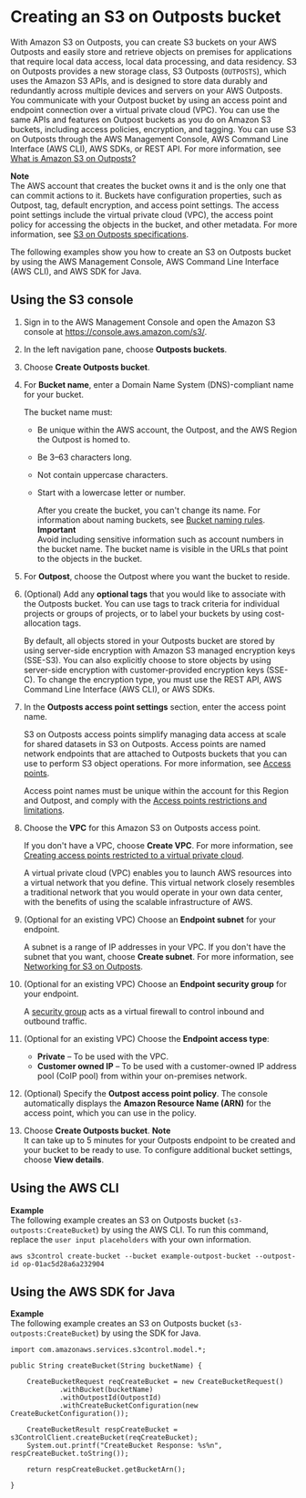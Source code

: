 # Creating an S3 on Outposts bucket<a name="S3OutpostsCreateBucket"></a>

With Amazon S3 on Outposts, you can create S3 buckets on your AWS Outposts and easily store and retrieve objects on premises for applications that require local data access, local data processing, and data residency\. S3 on Outposts provides a new storage class, S3 Outposts \(`OUTPOSTS`\), which uses the Amazon S3 APIs, and is designed to store data durably and redundantly across multiple devices and servers on your AWS Outposts\. You communicate with your Outpost bucket by using an access point and endpoint connection over a virtual private cloud \(VPC\)\. You can use the same APIs and features on Outpost buckets as you do on Amazon S3 buckets, including access policies, encryption, and tagging\. You can use S3 on Outposts through the AWS Management Console, AWS Command Line Interface \(AWS CLI\), AWS SDKs, or REST API\. For more information, see [What is Amazon S3 on Outposts?](S3onOutposts.md)

**Note**  
The AWS account that creates the bucket owns it and is the only one that can commit actions to it\. Buckets have configuration properties, such as Outpost, tag, default encryption, and access point settings\. The access point settings include the virtual private cloud \(VPC\), the access point policy for accessing the objects in the bucket, and other metadata\. For more information, see [S3 on Outposts specifications](S3OnOutpostsRestrictionsLimitations.md#S3OnOutpostsSpecifications)\.

The following examples show you how to create an S3 on Outposts bucket by using the AWS Management Console, AWS Command Line Interface \(AWS CLI\), and AWS SDK for Java\.

## Using the S3 console<a name="S3OutpostsCreateBucketConsole"></a>

1. Sign in to the AWS Management Console and open the Amazon S3 console at [https://console\.aws\.amazon\.com/s3/](https://console.aws.amazon.com/s3/)\.

1. In the left navigation pane, choose **Outposts buckets**\.

1. Choose **Create Outposts bucket**\.

1. For **Bucket name**, enter a Domain Name System \(DNS\)\-compliant name for your bucket\.

   The bucket name must:
   + Be unique within the AWS account, the Outpost, and the AWS Region the Outpost is homed to\.
   + Be 3–63 characters long\.
   + Not contain uppercase characters\.
   + Start with a lowercase letter or number\.

     After you create the bucket, you can't change its name\. For information about naming buckets, see [Bucket naming rules](bucketnamingrules.md)\.
**Important**  
Avoid including sensitive information such as account numbers in the bucket name\. The bucket name is visible in the URLs that point to the objects in the bucket\.

1. For **Outpost**, choose the Outpost where you want the bucket to reside\. 

1. \(Optional\) Add any **optional tags** that you would like to associate with the Outposts bucket\. You can use tags to track criteria for individual projects or groups of projects, or to label your buckets by using cost\-allocation tags\.

   By default, all objects stored in your Outposts bucket are stored by using server\-side encryption with Amazon S3 managed encryption keys \(SSE\-S3\)\. You can also explicitly choose to store objects by using server\-side encryption with customer\-provided encryption keys \(SSE\-C\)\. To change the encryption type, you must use the REST API, AWS Command Line Interface \(AWS CLI\), or AWS SDKs\.

1. In the **Outposts access point settings** section, enter the access point name\.

   S3 on Outposts access points simplify managing data access at scale for shared datasets in S3 on Outposts\. Access points are named network endpoints that are attached to Outposts buckets that you can use to perform S3 object operations\. For more information, see [Access points](S3OutpostsWorkingBuckets.md#S3OutpostsAP)\. 

   Access point names must be unique within the account for this Region and Outpost, and comply with the [Access points restrictions and limitations](access-points-restrictions-limitations.md)\.

1. Choose the **VPC** for this Amazon S3 on Outposts access point\. 

   If you don't have a VPC, choose **Create VPC**\. For more information, see [Creating access points restricted to a virtual private cloud](access-points-vpc.md)\.

   A virtual private cloud \(VPC\) enables you to launch AWS resources into a virtual network that you define\. This virtual network closely resembles a traditional network that you would operate in your own data center, with the benefits of using the scalable infrastructure of AWS\. 

1. \(Optional for an existing VPC\) Choose an **Endpoint subnet** for your endpoint\. 

   A subnet is a range of IP addresses in your VPC\. If you don't have the subnet that you want, choose **Create subnet**\. For more information, see [Networking for S3 on Outposts](S3OutpostsNetworking.md)\. 

1. \(Optional for an existing VPC\) Choose an **Endpoint security group** for your endpoint\.

   A [security group](https://docs.aws.amazon.com/AWSEC2/latest/UserGuide/ec2-security-groups.html) acts as a virtual firewall to control inbound and outbound traffic\.

1. \(Optional for an existing VPC\) Choose the **Endpoint access type**:
   + **Private** – To be used with the VPC\.
   + **Customer owned IP** – To be used with a customer\-owned IP address pool \(CoIP pool\) from within your on\-premises network\.

1. \(Optional\) Specify the **Outpost access point policy**\. The console automatically displays the **Amazon Resource Name \(ARN\)** for the access point, which you can use in the policy\.

1. Choose **Create Outposts bucket**\.
**Note**  
It can take up to 5 minutes for your Outposts endpoint to be created and your bucket to be ready to use\. To configure additional bucket settings, choose **View details**\.

## Using the AWS CLI<a name="S3OutpostsCreateBucketCLI"></a>

**Example**  
The following example creates an S3 on Outposts bucket \(`s3-outposts:CreateBucket`\) by using the AWS CLI\. To run this command, replace the `user input placeholders` with your own information\.  

```
aws s3control create-bucket --bucket example-outpost-bucket --outpost-id op-01ac5d28a6a232904
```

## Using the AWS SDK for Java<a name="S3OutpostsCreateBucketJava"></a>

**Example**  
The following example creates an S3 on Outposts bucket \(`s3-outposts:CreateBucket`\) by using the SDK for Java\.   

```
import com.amazonaws.services.s3control.model.*;

public String createBucket(String bucketName) {

    CreateBucketRequest reqCreateBucket = new CreateBucketRequest()
            .withBucket(bucketName)
            .withOutpostId(OutpostId)
            .withCreateBucketConfiguration(new CreateBucketConfiguration());

    CreateBucketResult respCreateBucket = s3ControlClient.createBucket(reqCreateBucket);
    System.out.printf("CreateBucket Response: %s%n", respCreateBucket.toString());

    return respCreateBucket.getBucketArn();

}
```